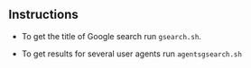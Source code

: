 ## Instructions

* To get the title of Google search run `gsearch.sh`.

* To get results for several user agents run `agentsgsearch.sh`